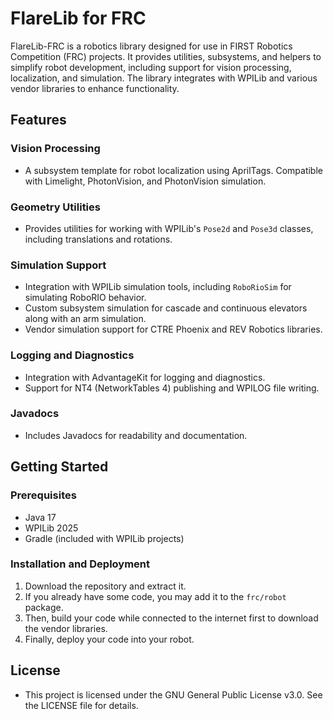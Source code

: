 # FlareLib for FRC

FlareLib-FRC is a robotics library designed for use in FIRST Robotics Competition (FRC) projects. It provides utilities, subsystems, and helpers to simplify robot development, including support for vision processing, localization, and simulation. The library integrates with WPILib and various vendor libraries to enhance functionality.

## Features

### Vision Processing
- A subsystem template for robot localization using AprilTags. Compatible with Limelight, PhotonVision, and PhotonVision simulation.

### Geometry Utilities
- Provides utilities for working with WPILib's `Pose2d` and `Pose3d` classes, including translations and rotations.

### Simulation Support
- Integration with WPILib simulation tools, including `RoboRioSim` for simulating RoboRIO behavior.
- Custom subsystem simulation for cascade and continuous elevators along with an arm simulation.
- Vendor simulation support for CTRE Phoenix and REV Robotics libraries.

### Logging and Diagnostics
- Integration with AdvantageKit for logging and diagnostics.
- Support for NT4 (NetworkTables 4) publishing and WPILOG file writing.

### Javadocs
- Includes Javadocs for readability and documentation.

## Getting Started

### Prerequisites
- Java 17
- WPILib 2025
- Gradle (included with WPILib projects)

### Installation and Deployment
1. Download the repository and extract it.
2. If you already have some code, you may add it to the `frc/robot` package.
3. Then, build your code while connected to the internet first to download the vendor libraries.
4. Finally, deploy your code into your robot.

## License
- This project is licensed under the GNU General Public License v3.0. See the LICENSE file for details.
